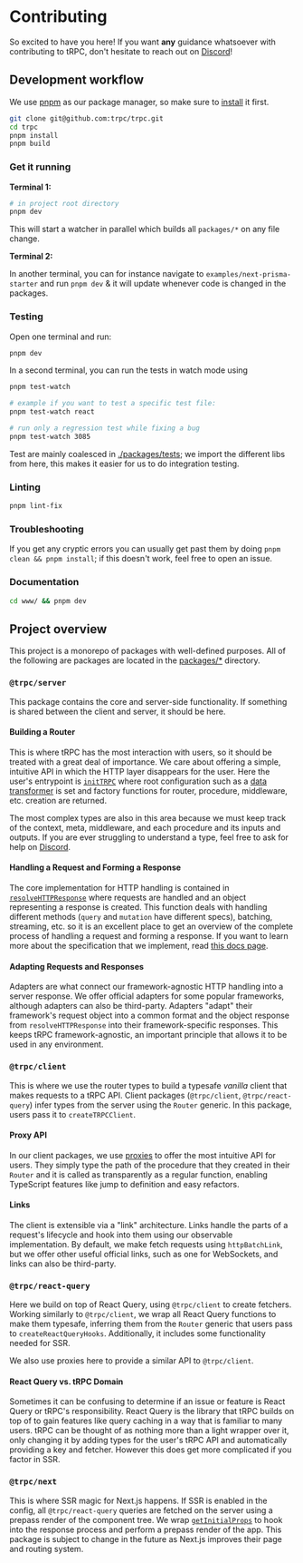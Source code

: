 # Contributing

So excited to have you here! If you want **any** guidance whatsoever with contributing to tRPC, don't hesitate to reach out on [Discord](https://trpc.io/discord)!

## Development workflow

We use [pnpm](https://pnpm.io) as our package manager, so make sure to [install](https://pnpm.io/installation) it first.

```bash
git clone git@github.com:trpc/trpc.git
cd trpc
pnpm install
pnpm build
```

### Get it running

**Terminal 1:**

```bash
# in project root directory
pnpm dev
```

This will start a watcher in parallel which builds all `packages/*` on any file change.

**Terminal 2:**

In another terminal, you can for instance navigate to `examples/next-prisma-starter` and run `pnpm dev` & it will update whenever code is changed in the packages.

### Testing

Open one terminal and run:

```bash
pnpm dev
```

In a second terminal, you can run the tests in watch mode using

```bash
pnpm test-watch

# example if you want to test a specific test file:
pnpm test-watch react

# run only a regression test while fixing a bug
pnpm test-watch 3085
```

Test are mainly coalesced in [./packages/tests](./packages/tests); we import the different libs from here, this makes it easier for us to do integration testing.

### Linting

```bash
pnpm lint-fix
```

### Troubleshooting

If you get any cryptic errors you can usually get past them by doing `pnpm clean && pnpm install`; if this doesn't work, feel free to open an issue.

### Documentation

```bash
cd www/ && pnpm dev
```

## Project overview

This project is a monorepo of packages with well-defined purposes. All of the following are packages are located in the [packages/\*](packages/) directory.

### `@trpc/server`

This package contains the core and server-side functionality. If something is shared between the client and server, it should be here.

#### Building a Router

This is where tRPC has the most interaction with users, so it should be treated with a great deal of importance. We care about offering a simple, intuitive API in which the HTTP layer disappears for the user. Here the user's entrypoint is [`initTRPC`](packages/server/src/core/initTRPC.ts) where root configuration such as a [data transformer](https://trpc.io/docs/data-transformers) is set and factory functions for router, procedure, middleware, etc. creation are returned.

The most complex types are also in this area because we must keep track of the context, meta, middleware, and each procedure and its inputs and outputs. If you are ever struggling to understand a type, feel free to ask for help on [Discord](https://trpc.io/discord).

#### Handling a Request and Forming a Response

The core implementation for HTTP handling is contained in [`resolveHTTPResponse`](packages/server/src/http/resolveHTTPResponse.ts) where requests are handled and an object representing a response is created. This function deals with handling different methods (`query` and `mutation` have different specs), batching, streaming, etc. so it is an excellent place to get an overview of the complete process of handling a request and forming a response. If you want to learn more about the specification that we implement, read [this docs page](https://trpc.io/docs/rpc).

#### Adapting Requests and Responses

Adapters are what connect our framework-agnostic HTTP handling into a server response. We offer official adapters for some popular frameworks, although adapters can also be third-party. Adapters "adapt" their framework's request object into a common format and the object response from `resolveHTTPResponse` into their framework-specific responses. This keeps tRPC framework-agnostic, an important principle that allows it to be used in any environment.

### `@trpc/client`

This is where we use the router types to build a typesafe _vanilla_ client that makes requests to a tRPC API. Client packages (`@trpc/client`, `@trpc/react-query`) infer types from the server using the `Router` generic. In this package, users pass it to `createTRPCClient`.

#### Proxy API

In our client packages, we use [proxies](https://developer.mozilla.org/docs/Web/JavaScript/Reference/Global_Objects/Proxy) to offer the most intuitive API for users. They simply type the path of the procedure that they created in their `Router` and it is called as transparently as a regular function, enabling TypeScript features like jump to definition and easy refactors.

#### Links

The client is extensible via a "link" architecture. Links handle the parts of a request's lifecycle and hook into them using our observable implementation. By default, we make fetch requests using `httpBatchLink`, but we offer other useful official links, such as one for WebSockets, and links can also be third-party.

### `@trpc/react-query`

Here we build on top of React Query, using `@trpc/client` to create fetchers. Working similarly to `@trpc/client`, we wrap all React Query functions to make them typesafe, inferring them from the `Router` generic that users pass to `createReactQueryHooks`. Additionally, it includes some functionality needed for SSR.

We also use proxies here to provide a similar API to `@trpc/client`.

#### React Query vs. tRPC Domain

Sometimes it can be confusing to determine if an issue or feature is React Query or tRPC's responsibility. React Query is the library that tRPC builds on top of to gain features like query caching in a way that is familiar to many users. tRPC can be thought of as nothing more than a light wrapper over it, only changing it by adding types for the user's tRPC API and automatically providing a key and fetcher. However this does get more complicated if you factor in SSR.

### `@trpc/next`

This is where SSR magic for Next.js happens. If SSR is enabled in the config, all `@trpc/react-query` queries are fetched on the server using a prepass render of the component tree. We wrap [`getInitialProps`](https://nextjs.org/docs/api-reference/data-fetching/get-initial-props) to hook into the response process and perform a prepass render of the app. This package is subject to change in the future as Next.js improves their page and routing system.
